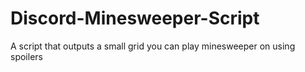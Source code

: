 # Discord-Minesweeper-Script
A script that outputs a small grid you can play minesweeper on using spoilers

